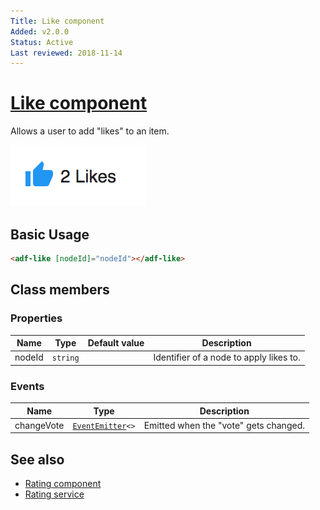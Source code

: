```yaml
---
Title: Like component
Added: v2.0.0
Status: Active
Last reviewed: 2018-11-14
---
```


# [Like component](../../../lib/content-services/social/like.component.ts "Defined in like.component.ts")

Allows a user to add "likes" to an item.

![Custom columns](../../docassets/images/social1.png)

## Basic Usage

```html
<adf-like [nodeId]="nodeId"></adf-like>
```

## Class members

### Properties

| Name | Type | Default value | Description |
| ---- | ---- | ------------- | ----------- |
| nodeId | `string` |  | Identifier of a node to apply likes to. |

### Events

| Name | Type | Description |
| ---- | ---- | ----------- |
| changeVote | [`EventEmitter`](https://angular.io/api/core/EventEmitter)`<>` | Emitted when the "vote" gets changed. |

## See also

-   [Rating component](rating.component.md)
-   [Rating service](../services/rating.service.md)
